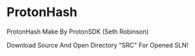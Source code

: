 # ProtonHash
ProtonHash Make By ProtonSDK (Seth Robinson)

Download Source And Open Directory "SRC" For Opened SLN!
